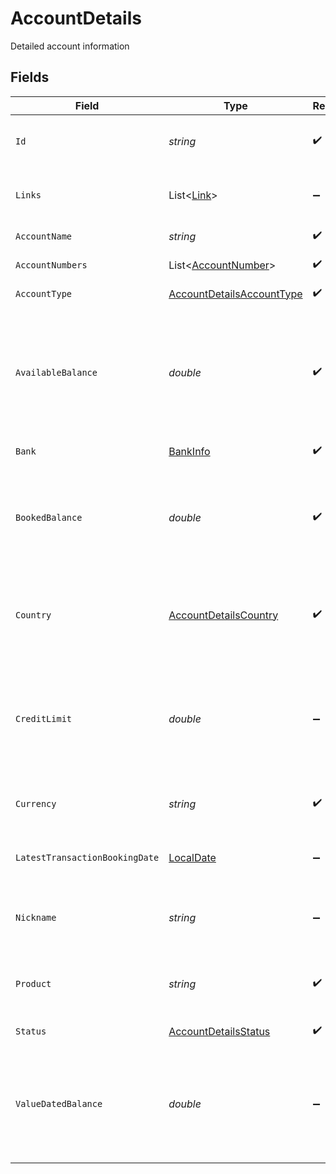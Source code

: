 # AccountDetails

Detailed account information


## Fields

| Field                                                                                                    | Type                                                                                                     | Required                                                                                                 | Description                                                                                              |
| -------------------------------------------------------------------------------------------------------- | -------------------------------------------------------------------------------------------------------- | -------------------------------------------------------------------------------------------------------- | -------------------------------------------------------------------------------------------------------- |
| `Id`                                                                                                     | *string*                                                                                                 | :heavy_check_mark:                                                                                       | Internal, technical account identifier                                                                   |
| `Links`                                                                                                  | List<[Link](../../models/shared/Link.md)>                                                                | :heavy_minus_sign:                                                                                       | HATEOAS inspired links: 'rel' and 'href'                                                                 |
| `AccountName`                                                                                            | *string*                                                                                                 | :heavy_check_mark:                                                                                       | Account name                                                                                             |
| `AccountNumbers`                                                                                         | List<[AccountNumber](../../models/shared/AccountNumber.md)>                                              | :heavy_check_mark:                                                                                       | Account numbers                                                                                          |
| `AccountType`                                                                                            | [AccountDetailsAccountType](../../models/shared/AccountDetailsAccountType.md)                            | :heavy_check_mark:                                                                                       | Account type                                                                                             |
| `AvailableBalance`                                                                                       | *double*                                                                                                 | :heavy_check_mark:                                                                                       | Available balance indicates the funds which are available to the account holder at the time of the query |
| `Bank`                                                                                                   | [BankInfo](../../models/shared/BankInfo.md)                                                              | :heavy_check_mark:                                                                                       | Bank information                                                                                         |
| `BookedBalance`                                                                                          | *double*                                                                                                 | :heavy_check_mark:                                                                                       | Booked balance includes all transactions entered on the account at the time of the query                 |
| `Country`                                                                                                | [AccountDetailsCountry](../../models/shared/AccountDetailsCountry.md)                                    | :heavy_check_mark:                                                                                       | Country code where the account is held according to ISO ALPHA-2                                          |
| `CreditLimit`                                                                                            | *double*                                                                                                 | :heavy_minus_sign:                                                                                       | Amount of credit extended to account holder beyond account booked balance                                |
| `Currency`                                                                                               | *string*                                                                                                 | :heavy_check_mark:                                                                                       | Currency code according to ISO 4217                                                                      |
| `LatestTransactionBookingDate`                                                                           | [LocalDate](https://nodatime.org/3.1.x/api/NodaTime.LocalDate.html)                                      | :heavy_minus_sign:                                                                                       | Date of last transaction booked to the account                                                           |
| `Nickname`                                                                                               | *string*                                                                                                 | :heavy_minus_sign:                                                                                       | The nickname of the account set by the customer                                                          |
| `Product`                                                                                                | *string*                                                                                                 | :heavy_check_mark:                                                                                       | Name of the banking product delivered by this account                                                    |
| `Status`                                                                                                 | [AccountDetailsStatus](../../models/shared/AccountDetailsStatus.md)                                      | :heavy_check_mark:                                                                                       | Status of account                                                                                        |
| `ValueDatedBalance`                                                                                      | *double*                                                                                                 | :heavy_minus_sign:                                                                                       | Value dated balance is the balance on the basis of which interest is calculated on the account           |